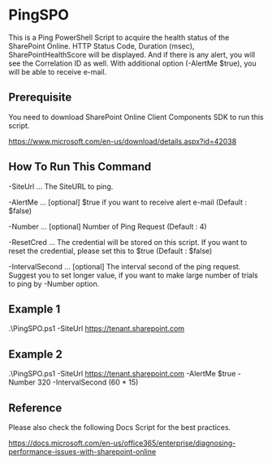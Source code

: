 # PingSPO

This is a Ping PowerShell Script to acquire the health status of the SharePoint Online. 
HTTP Status Code, Duration (msec), SharePointHealthScore will be displayed.
And if there is any alert, you will see the Correlation ID as well.
With additional option (-AlertMe $true), you will be able to receive e-mail.

## Prerequisite

You need to download SharePoint Online Client Components SDK to run this script. 

https://www.microsoft.com/en-us/download/details.aspx?id=42038


## How To Run This Command

-SiteUrl ... The SiteURL to ping.

-AlertMe ... [optional] $true if you want to receive alert e-mail (Default : $false)

-Number ... [optional] Number of Ping Request (Default : 4)

-ResetCred ... The credential will be stored on this script. If you want to reset the credential, please set this to $true (Default : $false)

-IntervalSecond ... [optional] The interval second of the ping request. Suggest you to set longer value, if you want to make large number of trials to ping by -Number option.

## Example 1

.\PingSPO.ps1 -SiteUrl https://tenant.sharepoint.com

## Example 2

.\PingSPO.ps1 -SiteUrl https://tenant.sharepoint.com -AlertMe $true -Number 320 -IntervalSecond (60 * 15)

## Reference
Please also check the following Docs Script for the best practices.

https://docs.microsoft.com/en-us/office365/enterprise/diagnosing-performance-issues-with-sharepoint-online

